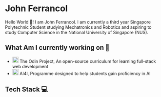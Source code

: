 # John Ferrancol 

Hello World 👋! I am John Ferrancol. I am currently a third year Singapore Polytechnic Student studying Mechatronics and Robotics and aspiring to study Computer Science in the National University of Singapore (NUS). 

## What Am I currently working on 📃
- <img src="https://avatars.githubusercontent.com/u/4441966?s=280&v=4" alt="The Odin Project" width="20" border-radius="50%"/> The Odin Project, An open-source curriculum for learning full-stack web development
- <img src="https://media.licdn.com/dms/image/C560BAQExDLiCm40SUw/company-logo_200_200/0/1631623589742?e=2147483647&v=beta&t=jSuz8iS-38xgsc9PAIctJY58vquHnrE_244WRfAqfG0" alt="AI Singapore" width="20" border-radius="50%"/> AI4I, Programme designed to help students gain proficiency in AI

## Tech Stack 💻


<!--
**JohnFerrancol/JohnFerrancol** is a ✨ _special_ ✨ repository because its `README.md` (this file) appears on your GitHub profile.

Here are some ideas to get you started:

- 🔭 I’m currently working on ...
- 🌱 I’m currently learning ...
- 👯 I’m looking to collaborate on ...
- 🤔 I’m looking for help with ...
- 💬 Ask me about ...
- 📫 How to reach me: ...
- 😄 Pronouns: ...
- ⚡ Fun fact: ...
[[![Anurag's GitHub stats](https://github-readme-stats.vercel.app/api?username=JohnFerrancol)](https://github.com/JohnFerrancol/github-readme-stats)
-->
